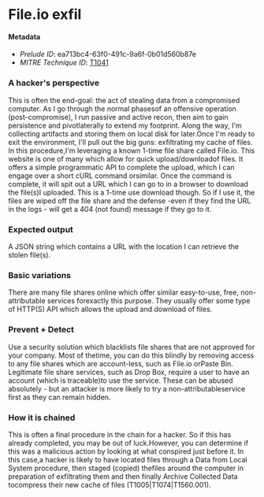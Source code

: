 
# File.io exfil

#### Metadata

- *Prelude ID*: ea713bc4-63f0-491c-9a6f-0b01d560b87e
- *MITRE Technique ID*: [T1041](https://attack.mitre.org/techniques/T1041/)

### A hacker's perspective

This is often the end-goal: the act of stealing data from a compromised computer. As I go through the normal phasesof an offensive operation (post-compromise), I run passive and active recon, then aim to gain persistence and pivotlaterally to extend my footprint. Along the way, I'm collecting artifacts and storing them on local disk for later.Once I'm ready to exit the environment, I'll pull out the big guns: exfiltrating my cache of files. In this procedure,I'm leveraging a known 1-time file share called File.io. This website is one of many which allow for quick upload/downloadof files. It offers a simple programmatic API to complete the upload, which I can engage over a short cURL command orsimilar. Once the command is complete, it will spit out a URL which I can go to in a browser to download the file(s)I uploaded. This is a 1-time use download though. So if I use it, the files are wiped off the file share and the defense -even if they find the URL in the logs - will get a 404 (not found) message if they go to it.

### Expected output

A JSON string which contains a URL with the location I can retrieve the stolen file(s).

### Basic variations

There are many file shares online which offer similar easy-to-use, free, non-attributable services forexactly this purpose. They usually offer some type of HTTP(S) API which allows the upload and download of files.

### Prevent + Detect

Use a security solution which blacklists file shares that are not approved for your company. Most of thetime, you can do this blindly by removing access to any file shares which are account-less, such as File.io orPaste Bin. Legitimate file share services, such as Drop Box, require a user to have an account (which is traceable)to use the service. These can be abused absolutely - but an attacker is more likely to try a non-attributableservice first as they can remain hidden.

### How it is chained

This is often a final procedure in the chain for a hacker. So if this has already completed, you may be out of luck.However, you can determine if this was a malicious action by looking at what conspired just before it. In this case,a hacker is likely to have located files through a Data from Local System procedure, then staged (copied) thefiles around the computer in preparation of exfiltrating them and then finally Archive Collected Data tocompress their new cache of files (T1005|T1074|T1560.001).
